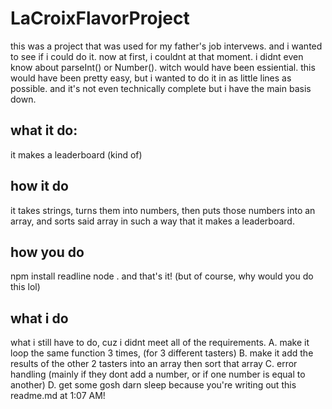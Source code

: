 # LaCroixFlavorProject

this was a project that was used for my father's job intervews. and i wanted to see if i could do it. now at first, i couldnt at that moment. i didnt even know about parseInt() or Number(). witch would have been essiential. this would have been pretty easy, but i wanted to do it in as little lines as possible. and it's not even technically complete but i have the main basis down. 

## what it do: 

it makes a leaderboard (kind of) 

## how it do

it takes strings, turns them into numbers, then puts those numbers into an array, and sorts said array in such a way that it makes a leaderboard. 

## how you do

npm install readline
node .
and that's it! (but of course, why would you do this lol)

## what i do

what i still have to do, cuz i didnt meet all of the requirements. 
A. make it loop the same function 3 times, (for 3 different tasters) 
B. make it add the results of the other 2 tasters into an array then sort that array
C. error handling (mainly if they dont add a number, or if one number is equal to another) 
D. get some gosh darn sleep because you're writing out this readme.md at 1:07 AM!
